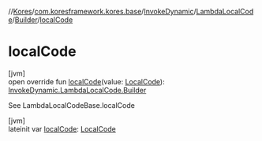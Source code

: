 //[Kores](../../../../../index.md)/[com.koresframework.kores.base](../../../index.md)/[InvokeDynamic](../../index.md)/[LambdaLocalCode](../index.md)/[Builder](index.md)/[localCode](local-code.md)

# localCode

[jvm]\
open override fun [localCode](local-code.md)(value: [LocalCode](../../../-local-code/index.md)): [InvokeDynamic.LambdaLocalCode.Builder](index.md)

See LambdaLocalCodeBase.localCode

[jvm]\
lateinit var [localCode](local-code.md): [LocalCode](../../../-local-code/index.md)
